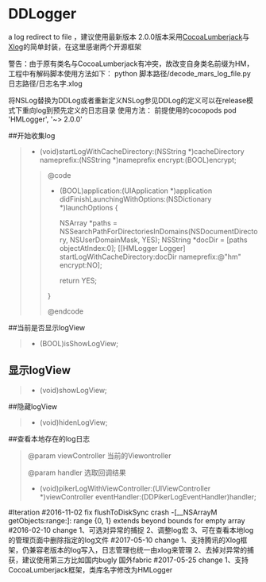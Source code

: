 # DDLogger
a log redirect to file ，建议使用最新版本
2.0.0版本采用<a href="https://github.com/CocoaLumberjack/CocoaLumberjack">CocoaLumberjack</a>与<a href="https://github.com/Tencent/mars">Xlog</a>的简单封装，在这里感谢两个开源框架

警告：由于原有类名与CocoaLumberjack有冲突，故改变自身类名前缀为HM，工程中有解码脚本使用方法如下：
python  脚本路径/decode_mars_log_file.py 日志路径/日志名字.xlog

将NSLog替换为DDLog或者重新定义NSLog参见DDLog的定义可以在release模式下重向log到预先定义的日志目录
使用方法：
前提使用的cocopods
pod 'HMLogger', '~> 2.0.0'

##开始收集log
>- (void)startLogWithCacheDirectory:(NSString *)cacheDirectory
                        nameprefix:(NSString *)nameprefix
                           encrypt:(BOOL)encrypt;
>
> >@code
> >
> >- (BOOL)application:(UIApplication *)application didFinishLaunchingWithOptions:(NSDictionary *)launchOptions {
> >
> >    NSArray *paths = NSSearchPathForDirectoriesInDomains(NSDocumentDirectory, NSUserDomainMask, YES);
> >    NSString *docDir = [paths objectAtIndex:0];
> >    [[HMLogger Logger] startLogWithCacheDirectory:docDir nameprefix:@"hm" encrypt:NO];
> >
> >    return YES;
> >
> >}
> >
> >@endcode
> >

##当前是否显示logView
>- (BOOL)isShowLogView;

## 显示logView
>- (void)showLogView;

##隐藏logView
>- (void)hidenLogView;


##查看本地存在的log日志
>
>  @param viewController 当前的Viewontroller
>
>  @param handler        选取回调结果
>
>- (void)pikerLogWithViewController:(UIViewController *)viewController eventHandler:(DDPikerLogEventHandler)handler;

#Iteration
#2016-11-02 fix flushToDiskSync crash -[__NSArrayM getObjects:range:]: range {0, 1} extends beyond bounds for empty array
#2016-02-10 change 1、可选对异常的捕捉 2、调整log宏 3、可在查看本地log的管理页面中删除指定的log文件
#2017-05-10 change 1、支持腾讯的Xlog框架，仍兼容老版本的log写入，日志管理也统一由xlog来管理 2、去掉对异常的捕获，建议使用第三方比如国内bugly 国外fabric
#2017-05-25 change 1、支持CocoaLumberjack框架，类库名字修改为HMLogger